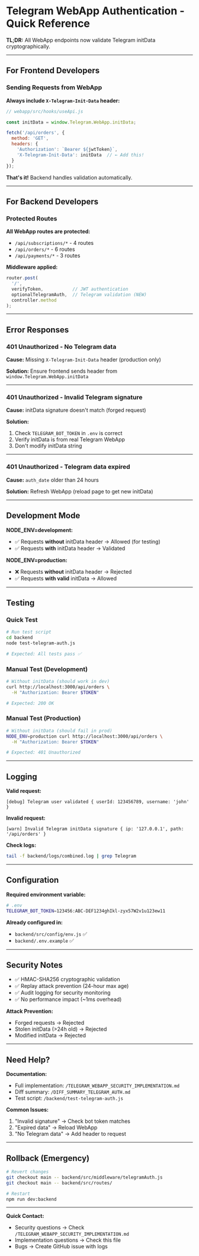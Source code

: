 # Telegram WebApp Authentication - Quick Reference

**TL;DR:** All WebApp endpoints now validate Telegram initData cryptographically.

---

## For Frontend Developers

### Sending Requests from WebApp

**Always include `X-Telegram-Init-Data` header:**

```javascript
// webapp/src/hooks/useApi.js

const initData = window.Telegram.WebApp.initData;

fetch('/api/orders', {
  method: 'GET',
  headers: {
    'Authorization': `Bearer ${jwtToken}`,
    'X-Telegram-Init-Data': initData  // ← Add this!
  }
});
```

**That's it!** Backend handles validation automatically.

---

## For Backend Developers

### Protected Routes

**All WebApp routes are protected:**
- `/api/subscriptions/*` - 4 routes
- `/api/orders/*` - 6 routes
- `/api/payments/*` - 3 routes

**Middleware applied:**
```javascript
router.post(
  '/',
  verifyToken,           // JWT authentication
  optionalTelegramAuth,  // Telegram validation (NEW)
  controller.method
);
```

---

## Error Responses

### 401 Unauthorized - No Telegram data
**Cause:** Missing `X-Telegram-Init-Data` header (production only)

**Solution:** Ensure frontend sends header from `window.Telegram.WebApp.initData`

---

### 401 Unauthorized - Invalid Telegram signature
**Cause:** initData signature doesn't match (forged request)

**Solution:**
1. Check `TELEGRAM_BOT_TOKEN` in `.env` is correct
2. Verify initData is from real Telegram WebApp
3. Don't modify initData string

---

### 401 Unauthorized - Telegram data expired
**Cause:** `auth_date` older than 24 hours

**Solution:** Refresh WebApp (reload page to get new initData)

---

## Development Mode

**NODE_ENV=development:**
- ✅ Requests **without** initData header → Allowed (for testing)
- ✅ Requests **with** initData header → Validated

**NODE_ENV=production:**
- ❌ Requests **without** initData header → Rejected
- ✅ Requests **with valid** initData → Allowed

---

## Testing

### Quick Test
```bash
# Run test script
cd backend
node test-telegram-auth.js

# Expected: All tests pass ✅
```

### Manual Test (Development)
```bash
# Without initData (should work in dev)
curl http://localhost:3000/api/orders \
  -H "Authorization: Bearer $TOKEN"

# Expected: 200 OK
```

### Manual Test (Production)
```bash
# Without initData (should fail in prod)
NODE_ENV=production curl http://localhost:3000/api/orders \
  -H "Authorization: Bearer $TOKEN"

# Expected: 401 Unauthorized
```

---

## Logging

**Valid request:**
```
[debug] Telegram user validated { userId: 123456789, username: 'john' }
```

**Invalid request:**
```
[warn] Invalid Telegram initData signature { ip: '127.0.0.1', path: '/api/orders' }
```

**Check logs:**
```bash
tail -f backend/logs/combined.log | grep Telegram
```

---

## Configuration

**Required environment variable:**
```bash
# .env
TELEGRAM_BOT_TOKEN=123456:ABC-DEF1234ghIkl-zyx57W2v1u123ew11
```

**Already configured in:**
- `backend/src/config/env.js` ✅
- `backend/.env.example` ✅

---

## Security Notes

- ✅ HMAC-SHA256 cryptographic validation
- ✅ Replay attack prevention (24-hour max age)
- ✅ Audit logging for security monitoring
- ✅ No performance impact (~1ms overhead)

**Attack Prevention:**
- Forged requests → Rejected
- Stolen initData (>24h old) → Rejected
- Modified initData → Rejected

---

## Need Help?

**Documentation:**
- Full implementation: `/TELEGRAM_WEBAPP_SECURITY_IMPLEMENTATION.md`
- Diff summary: `/DIFF_SUMMARY_TELEGRAM_AUTH.md`
- Test script: `/backend/test-telegram-auth.js`

**Common Issues:**
1. "Invalid signature" → Check bot token matches
2. "Expired data" → Reload WebApp
3. "No Telegram data" → Add header to request

---

## Rollback (Emergency)

```bash
# Revert changes
git checkout main -- backend/src/middleware/telegramAuth.js
git checkout main -- backend/src/routes/

# Restart
npm run dev:backend
```

---

**Quick Contact:**
- Security questions → Check `/TELEGRAM_WEBAPP_SECURITY_IMPLEMENTATION.md`
- Implementation questions → Check this file
- Bugs → Create GitHub issue with logs
